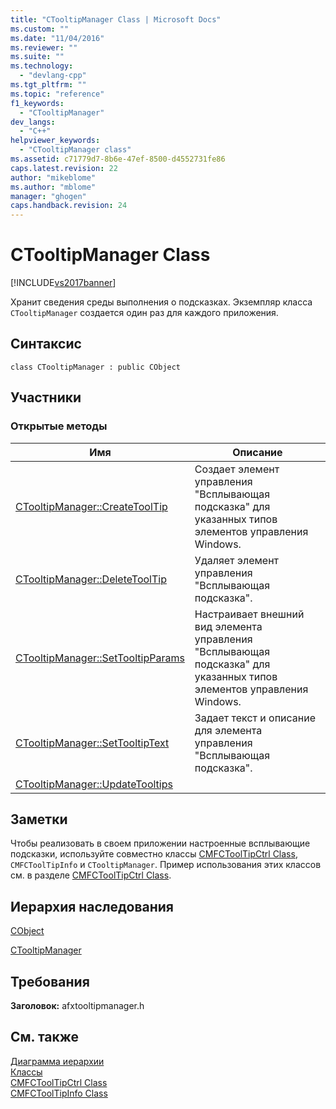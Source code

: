 ```yaml
---
title: "CTooltipManager Class | Microsoft Docs"
ms.custom: ""
ms.date: "11/04/2016"
ms.reviewer: ""
ms.suite: ""
ms.technology: 
  - "devlang-cpp"
ms.tgt_pltfrm: ""
ms.topic: "reference"
f1_keywords: 
  - "CTooltipManager"
dev_langs: 
  - "C++"
helpviewer_keywords: 
  - "CTooltipManager class"
ms.assetid: c71779d7-8b6e-47ef-8500-d4552731fe86
caps.latest.revision: 22
author: "mikeblome"
ms.author: "mblome"
manager: "ghogen"
caps.handback.revision: 24
---
```

# CTooltipManager Class
[!INCLUDE[vs2017banner](../../assembler/inline/includes/vs2017banner.md)]

Хранит сведения среды выполнения о подсказках.  Экземпляр класса `CTooltipManager` создается один раз для каждого приложения.  
  
## Синтаксис  
  
```  
class CTooltipManager : public CObject  
```  
  
## Участники  
  
### Открытые методы  
  
|Имя|Описание|  
|---------|--------------|  
|[CTooltipManager::CreateToolTip](../Topic/CTooltipManager::CreateToolTip.md)|Создает элемент управления "Всплывающая подсказка" для указанных типов  элементов управления Windows.|  
|[CTooltipManager::DeleteToolTip](../Topic/CTooltipManager::DeleteToolTip.md)|Удаляет элемент управления "Всплывающая подсказка".|  
|[CTooltipManager::SetTooltipParams](../Topic/CTooltipManager::SetTooltipParams.md)|Настраивает внешний вид элемента управления "Всплывающая подсказка" для указанных типов элементов управления Windows.|  
|[CTooltipManager::SetTooltipText](../Topic/CTooltipManager::SetTooltipText.md)|Задает текст и описание для элемента управления "Всплывающая подсказка".|  
|[CTooltipManager::UpdateTooltips](../Topic/CTooltipManager::UpdateTooltips.md)||  
  
## Заметки  
 Чтобы реализовать в своем приложении настроенные всплывающие подсказки, используйте совместно классы [CMFCToolTipCtrl Class](../../mfc/reference/cmfctooltipctrl-class.md), `CMFCToolTipInfo` и `CTooltipManager`.  Пример использования этих классов см. в разделе [CMFCToolTipCtrl Class](../../mfc/reference/cmfctooltipctrl-class.md).  
  
## Иерархия наследования  
 [CObject](../Topic/CObject%20Class.md)  
  
 [CTooltipManager](../../mfc/reference/ctooltipmanager-class.md)  
  
## Требования  
 **Заголовок:** afxtooltipmanager.h  
  
## См. также  
 [Диаграмма иерархии](../../mfc/hierarchy-chart.md)   
 [Классы](../Topic/MFC%20Classes.md)   
 [CMFCToolTipCtrl Class](../../mfc/reference/cmfctooltipctrl-class.md)   
 [CMFCToolTipInfo Class](../../mfc/reference/cmfctooltipinfo-class.md)